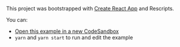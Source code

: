 This project was bootstrapped with [Create React App](https://github.com/facebook/create-react-app) and Rescripts.

You can:

- [Open this example in a new CodeSandbox](https://codesandbox.io/s/github/aidurber/react-picky/tree/master/examples/custom-selectall)
- `yarn` and `yarn start` to run and edit the example

